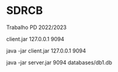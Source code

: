 # SDRCB
Trabalho PD 2022/2023

client.jar 127.0.0.1 9094

java -jar client.jar 127.0.0.1 9094

java -jar server.jar 9094 databases/db1.db